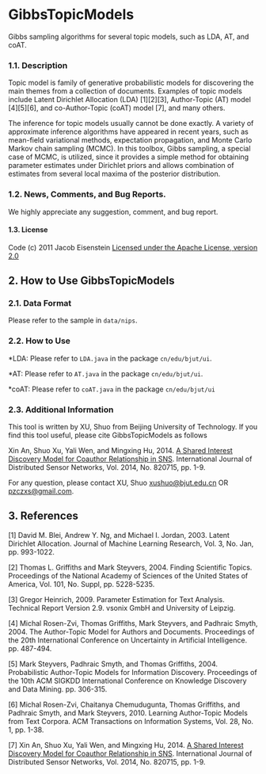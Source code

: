 # GibbsTopicModels
Gibbs sampling algorithms for several topic models, such as LDA, AT, and coAT. 

### 1.1. Description
Topic model is family of generative probabilistic models for discovering the main themes from a collection of documents. Examples of topic models include Latent Dirichlet Allocation (LDA) [1][2][3], Author-Topic (AT) model [4][5][6], and co-Author-Topic (coAT) model [7], and many others. 

The inference for topic models usually cannot be done exactly. A variety of approximate inference algorithms have appeared in recent years, such as mean-field variational methods, expectation propagation, and Monte Carlo Markov chain sampling (MCMC). In this toolbox, Gibbs sampling, a special case of MCMC, is utilized, since it provides a simple method for obtaining parameter estimates under Dirichlet priors and allows combination of estimates from several local maxima of the posterior distribution. 

### 1.2. News, Comments, and Bug Reports.
We highly appreciate any suggestion, comment, and bug report.

#### 1.3. License
Code (c) 2011 Jacob Eisenstein
[Licensed under the Apache License, version 2.0](http://www.apache.org/licenses/LICENSE-2.0.html)

## 2. How to Use GibbsTopicModels
### 2.1. Data Format
Please refer to the sample in `data/nips`.

### 2.2. How to Use
*LDA: Please refer to `LDA.java` in the package `cn/edu/bjut/ui`.

*AT: Please refer to `AT.java` in the package  `cn/edu/bjut/ui`. 

*coAT: Please refer to `coAT.java` in the package `cn/edu/bjut/ui`

### 2.3. Additional Information
This tool is written by XU, Shuo from Beijing University of Technology. If you find this tool useful, please cite GibbsTopicModels as follows

Xin An, Shuo Xu, Yali Wen, and Mingxing Hu, 2014. [A Shared Interest Discovery Model for Coauthor Relationship in SNS](http://dx.doi.org/10.1155/2014/820715). International Journal of Distributed Sensor Networks, Vol. 2014, No. 820715, pp. 1-9. 

For any question, please contact XU, Shuo xushuo@bjut.edu.cn OR pzczxs@gmail.com.

## 3. References
[1] David M. Blei, Andrew Y. Ng, and Michael I. Jordan, 2003. Latent Dirichlet Allocation. Journal of Machine Learning Research, Vol. 3, No. Jan, pp. 993-1022.

[2] Thomas L. Griffiths and Mark Steyvers, 2004. Finding Scientific Topics. Proceedings of the National Academy of Sciences of the United States of America, Vol. 101, No. Suppl, pp. 5228-5235.

[3] Gregor Heinrich, 2009. Parameter Estimation for Text Analysis. Technical Report Version 2.9. vsonix GmbH and University of Leipzig. 

[4] Michal Rosen-Zvi, Thomas Griffiths, Mark Steyvers, and Padhraic Smyth, 2004. The Author-Topic Model for Authors and Documents. Proceedings of the 20th International Conference on Uncertainty in Artificial Intelligence. pp. 487-494.

[5] Mark Steyvers, Padhraic Smyth, and Thomas Griffiths, 2004. Probabilistic Author-Topic Models for Information Discovery. Proceedings of the 10th ACM SIGKDD International Conference on Knowledge Discovery and Data Mining. pp. 306-315. 

[6] Michal Rosen-Zvi, Chaitanya Chemudugunta, Thomas Griffiths, and Padhraic Smyth, and Mark Steyvers, 2010. Learning Author-Topic Models from Text Corpora. ACM Transactions on Information Systems, Vol. 28, No. 1, pp. 1-38. 

[7] Xin An, Shuo Xu, Yali Wen, and Mingxing Hu, 2014. [A Shared Interest Discovery Model for Coauthor Relationship in SNS](http://dx.doi.org/10.1155/2014/820715). International Journal of Distributed Sensor Networks, Vol. 2014, No. 820715, pp. 1-9. 

